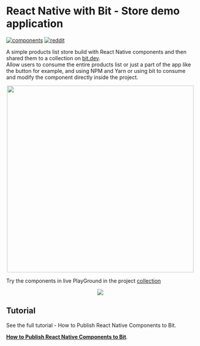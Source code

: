 # React Native with Bit - Store demo application 

[![components](https://img.shields.io/badge/dynamic/json.svg?color=6e3991&label=components&query=payload.totalComponents&url=https%3A%2F%2Fapi.bit.dev%2Fscope%2Fjoshk%2Fmystore-app-components)](https://bit.dev/joshk/mystore-app-components)
[![reddit](https://img.shields.io/reddit/subreddit-subscribers/bit_dev?label=Follow%20Bit&style=flat)](https://www.reddit.com/r/bit_dev/)

A simple products list store build with React Native components and then shared them to a collection on [bit.dev](https://bit.dev/joshk/mystore-app-components).  
Allow users to consume the entire products list or just a part of the app like the button for example, and using NPM and Yarn or using bit to consume and modify the component directly inside the project.

<p align="center">
  <a href="https://bit.dev/joshk/mystore-app-components"><img height="500" src="https://i.imagesup.co/images2/5e692dea04e7c7661df80ad9372ed5e79ae8d4aa.png"></a>
</p>

Try the components in live PlayGround in the project [collection](https://bit.dev/joshk/mystore-app-components)

<p align="center">
  <a href="https://bit.dev/joshk/mystore-app-components"><img src="https://i.imagesup.co/images2/3c96461823d6fed918a56647727a032993bd4184.png"></a>
</p>

## Tutorial

See the full tutorial - How to Publish React Native Components to Bit.

**[How to Publish React Native Components to Bit](https://blog.bitsrc.io/how-to-publish-react-native-components-6deccfcf5a0d)**.